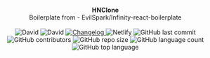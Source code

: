 <br />

<div align="center"><strong>HNClone</strong></div>
<div align="center">Boilerplate from - EvilSpark/Infinity-react-boilerplate</div>

<br />

<div align="center">
<div align="center">
  <!-- Dependency Status -->
 <img alt="David" src="https://img.shields.io/david/EvilSpark/HNClone?style=for-the-badge&logo=Dependabot">
  <!-- devDependency Status -->

 <img alt="David" src="https://img.shields.io/david/dev/EvilSpark/HNClone?style=for-the-badge&logo=Dependabot">

  <!-- Build Status -->

 <!-- Gitmoji -->

  <a href="https://github.com/frinyvonnick/gitmoji-changelog">
    <img src="https://img.shields.io/badge/Changelog-gitmoji-brightgreen.svg?style=for-the-badge&logo=github" alt="Changelog" />

  </a>

  <!-- Maintenance -->

  <!-- Netlify -->

<img alt="Netlify" src="https://img.shields.io/netlify/069a4fac-25fc-4413-bc0a-631770514735?style=for-the-badge&logo=netlify">
</a>
<img alt="GitHub last commit" src="https://img.shields.io/github/last-commit/EvilSpark/HNClone?style=for-the-badge&logo=github">
<img alt="GitHub contributors" src="https://img.shields.io/github/contributors/EvilSpark/HNClone?style=for-the-badge&logo=github">
<img alt="GitHub repo size" src="https://img.shields.io/github/repo-size/EvilSpark/HNClone?style=for-the-badge&logo=github">
<img alt="GitHub language count" src="https://img.shields.io/github/languages/count/EvilSpark/HNClone?style=for-the-badge&logo=github">
<img alt="GitHub top language" src="https://img.shields.io/github/languages/top/EvilSpark/HNClone?style=for-the-badge&logo=github">
</div>
</div>

<br />
